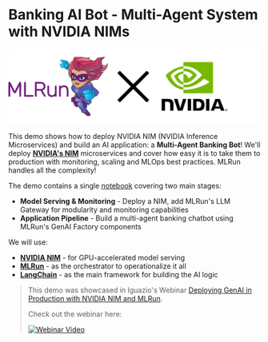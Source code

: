 # **Banking AI Bot** - Multi-Agent System with NVIDIA NIMs

<img src="./images/mlrunXnvidia.png" alt="nim-mlrun" style="width: 800px"/>

This demo shows how to deploy NVIDIA NIM (NVIDIA Inference Microservices) and build an AI application: a **Multi-Agent Banking Bot**! We'll deploy [**NVIDIA's NIM**](https://developer.nvidia.com/nim) microservices and cover how easy it is to take them to production with monitoring, scaling and MLOps best practices. MLRun handles all the complexity!

The demo contains a single [notebook](./mlrun-nim-demo.ipynb) covering two main stages:

* **Model Serving & Monitoring** - Deploy a NIM, add MLRun's LLM Gateway for modularity and monitoring capabilities
* **Application Pipeline** - Build a multi-agent banking chatbot using MLRun's GenAI Factory components

We will use:
* [**NVIDIA NIM**](https://developer.nvidia.com/nim) - for GPU-accelerated model serving
* [**MLRun**](https://www.mlrun.org/) - as the orchestrator to operationalize it all
* [**LangChain**](https://www.langchain.com/) - as the main framework for building the AI logic

> This demo was showcased in Iguazio's Webinar [Deploying GenAI in Production with NVIDIA NIM and MLRun](https://www.iguazio.com/sessions/deploying-gen-ai-in-production-with-nvidia-nim-mlrun/). 
>
> Check out the webinar here:
> 
> [![Webinar Video](https://markdown-videos-api.jorgenkh.no/url?url=https%3A%2F%2Fwww.youtube.com%2Fwatch%3Fv%3D-vdOZRaKcvs)](https://www.youtube.com/watch?v=-vdOZRaKcvs)
